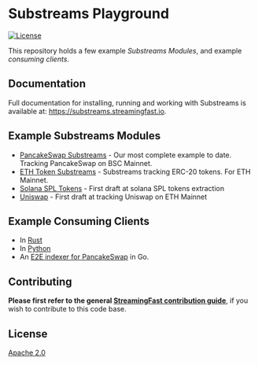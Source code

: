 # Substreams Playground
[![License](https://img.shields.io/badge/License-Apache%202.0-blue.svg)](https://opensource.org/licenses/Apache-2.0)

This repository holds a few example _Substreams Modules_, and example _consuming clients_.

## Documentation

Full documentation for installing, running and working with Substreams is available at: https://substreams.streamingfast.io.

## Example Substreams Modules

* [PancakeSwap Substreams](./modules/pancakeswap) - Our most complete example to date. Tracking PancakeSwap on BSC Mainnet.
* [ETH Token Substreams](./modules/erc20) - Substreams tracking ERC-20 tokens. For ETH Mainnet.
* [Solana SPL Tokens](./modules/sol-spl-tokens) - First draft at solana SPL tokens extraction
* [Uniswap](./modules/uniswap) - First draft at tracking Uniswap on ETH Mainnet


## Example Consuming Clients

* In [Rust](./consumers/rust)
* In [Python](./consumers/python)
* An [E2E indexer for PancakeSwap](./consumers/pancakeswap-to-graphnode) in Go.


## Contributing

**Please first refer to the general
[StreamingFast contribution guide](https://github.com/streamingfast/streamingfast/blob/master/CONTRIBUTING.md)**,
if you wish to contribute to this code base.


## License

[Apache 2.0](LICENSE)
